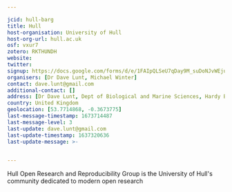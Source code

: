 ```yaml
---

jcid: hull-barg
title: Hull
host-organisation: University of Hull
host-org-url: hull.ac.uk
osf: vxur7
zotero: RKTHUNDH
website: 
twitter: 
signup: https://docs.google.com/forms/d/e/1FAIpQLSeU7qDay9M_suDoNJvWEjuCAZwQzM1haNahqE9NGY9Cc1En3A/viewform
organisers: [Dr Dave Lunt, Michael Winter]
contact: dave.lunt@gmail.com
additional-contact: []
address: [Dr Dave Lunt, Dept of Biological and Marine Sciences, Hardy Building, University of Hull, HULL, HU6 7RX]
country: United Kingdom
geolocation: [53.7714868, -0.3673775]
last-message-timestamp: 1673714487
last-message-level: 3
last-update: dave.lunt@gmail.com
last-update-timestamp: 1637320636
last-update-message: >-
  

---
```


Hull Open Research and Reproducibility Group is the University of Hull's community dedicated to modern open research
